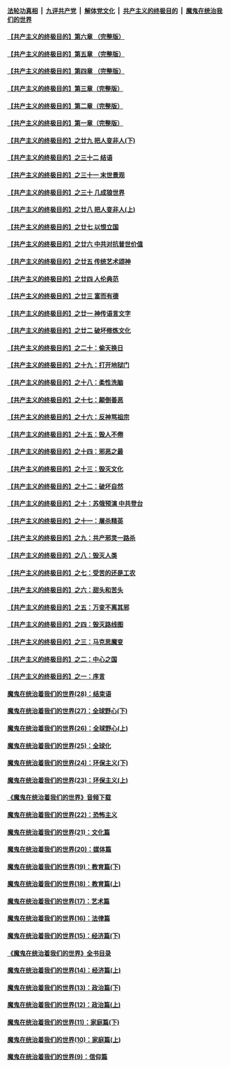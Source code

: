 

####  [法轮功真相](../../../../basic/blob/master/README.md?t=05191801) &nbsp;|&nbsp; [九评共产党](../../../../9ping.md/blob/master/README.md?t=05191801) &nbsp;|&nbsp; [解体党文化](../../../../jtdwh.md/blob/master/README.md?t=05191801)  &nbsp;|&nbsp; [共产主义的终极目的](../../../../gczydzjmd.md/blob/master/README.md?t=05191801) &nbsp;|&nbsp; [魔鬼在统治我们的世界](../../../../mgztzwmdsj.md/blob/master/README.md?t=05191801) 

#### [【共产主义的终极目的】第六章 （完整版）](../pages/nsc422/n11428913.md?t=05191801) 

#### [【共产主义的终极目的】第五章 （完整版）](../pages/nsc422/n11428912.md?t=05191801) 

#### [【共产主义的终极目的】第四章 （完整版）](../pages/nsc422/n11428907.md?t=05191801) 

#### [【共产主义的终极目的】第三章（完整版）](../pages/nsc422/n11428848.md?t=05191801) 

#### [【共产主义的终极目的】第二章（完整版）](../pages/nsc422/n11428831.md?t=05191801) 

#### [【共产主义的终极目的】第一章（完整版）](../pages/nsc422/n11417651.md?t=05191801) 

#### [【共产主义的终极目的】之廿九 把人变非人(下)](../pages/nsc422/n11344140.md?t=05191801) 

#### [【共产主义的终极目的】之三十二 结语](../pages/nsc422/n11360535.md?t=05191801) 

#### [【共产主义的终极目的】之三十一 末世景观](../pages/nsc422/n11351129.md?t=05191801) 

#### [【共产主义的终极目的】之三十 几成狼世界](../pages/nsc422/n11348280.md?t=05191801) 

#### [【共产主义的终极目的】之廿八 把人变非人(上)](../pages/nsc422/n11340492.md?t=05191801) 

#### [【共产主义的终极目的】之廿七 以恨立国](../pages/nsc422/n11336944.md?t=05191801) 

#### [【共产主义的终极目的】之廿六 中共对抗普世价值](../pages/nsc422/n11324785.md?t=05191801) 

#### [【共产主义的终极目的】之廿五 传统艺术颂神](../pages/nsc422/n11296396.md?t=05191801) 

#### [【共产主义的终极目的】之廿四 人伦典范](../pages/nsc422/n11296397.md?t=05191801) 

#### [【共产主义的终极目的】之廿三 富而有德](../pages/nsc422/n11283598.md?t=05191801) 

#### [【共产主义的终极目的】之廿一 神传语言文字](../pages/nsc422/n11263265.md?t=05191801) 

#### [【共产主义的终极目的】之廿二 破坏修炼文化](../pages/nsc422/n11245728.md?t=05191801) 

#### [【共产主义的终极目的】之二十：偷天换日](../pages/nsc422/n11238846.md?t=05191801) 

#### [【共产主义的终极目的】之十九：打开地狱门](../pages/nsc422/n11206376.md?t=05191801) 

#### [【共产主义的终极目的】之十八：柔性洗脑](../pages/nsc422/n11199994.md?t=05191801) 

#### [【共产主义的终极目的】之十七：颠倒善恶](../pages/nsc422/n11179782.md?t=05191801) 

#### [【共产主义的终极目的】之十六：反神骂祖宗](../pages/nsc422/n11166798.md?t=05191801) 

#### [【共产主义的终极目的】之十五：毁人不倦](../pages/nsc422/n11166792.md?t=05191801) 

#### [【共产主义的终极目的】之十四：邪恶之最](../pages/nsc422/n11150249.md?t=05191801) 

#### [【共产主义的终极目的】之十三：毁灭文化](../pages/nsc422/n11135227.md?t=05191801) 

#### [【共产主义的终极目的】之十二：破坏自然](../pages/nsc422/n11135214.md?t=05191801) 

#### [【共产主义的终极目的】之十：苏俄预演 中共登台](../pages/nsc422/n11118424.md?t=05191801) 

#### [【共产主义的终极目的】之十一：屠杀精英](../pages/nsc422/n11118442.md?t=05191801) 

#### [【共产主义的终极目的】之九：共产邪灵一路杀](../pages/nsc422/n11114139.md?t=05191801) 

#### [【共产主义的终极目的】之八：毁灭人类](../pages/nsc422/n11108503.md?t=05191801) 

#### [【共产主义的终极目的】之七：受苦的还是工农](../pages/nsc422/n11101809.md?t=05191801) 

#### [【共产主义的终极目的】之六：甜头和苦头](../pages/nsc422/n11096971.md?t=05191801) 

#### [【共产主义的终极目的】之五：万变不离其邪](../pages/nsc422/n11091285.md?t=05191801) 

#### [【共产主义的终极目的】之四：毁灭路线图](../pages/nsc422/n11086284.md?t=05191801) 

#### [【共产主义的终极目的】之三：马克思魔变](../pages/nsc422/n11061941.md?t=05191801) 

#### [【共产主义的终极目的】之二：中心之国](../pages/nsc422/n11047728.md?t=05191801) 

#### [【共产主义的终极目的】之一：序言](../pages/nsc422/n11086077.md?t=05191801) 

#### [魔鬼在统治着我们的世界(28)：结束语](../pages/nsc422/n10936246.md?t=05191801) 

#### [魔鬼在统治着我们的世界(27)：全球野心(下)](../pages/nsc422/n10928319.md?t=05191801) 

#### [魔鬼在统治着我们的世界(26)：全球野心(上)](../pages/nsc422/n10900318.md?t=05191801) 

#### [魔鬼在统治着我们的世界(25)：全球化](../pages/nsc422/n10788205.md?t=05191801) 

#### [魔鬼在统治着我们的世界(24)：环保主义(下)](../pages/nsc422/n10695307.md?t=05191801) 

#### [魔鬼在统治着我们的世界(23)：环保主义(上)](../pages/nsc422/n10688613.md?t=05191801) 

#### [《魔鬼在统治着我们的世界》音频下载](../pages/nsc422/n10635553.md?t=05191801) 

#### [魔鬼在统治着我们的世界(22)：恐怖主义](../pages/nsc422/n10614727.md?t=05191801) 

#### [魔鬼在统治着我们的世界(21)：文化篇](../pages/nsc422/n10597706.md?t=05191801) 

#### [魔鬼在统治着我们的世界(20)：媒体篇](../pages/nsc422/n10586579.md?t=05191801) 

#### [魔鬼在统治着我们的世界(19)：教育篇(下)](../pages/nsc422/n10564808.md?t=05191801) 

#### [魔鬼在统治着我们的世界(18)：教育篇(上)](../pages/nsc422/n10526970.md?t=05191801) 

#### [魔鬼在统治着我们的世界(17)：艺术篇](../pages/nsc422/n10499093.md?t=05191801) 

#### [魔鬼在统治着我们的世界(16)：法律篇](../pages/nsc422/n10485969.md?t=05191801) 

#### [魔鬼在统治着我们的世界(15)：经济篇(下)](../pages/nsc422/n10469975.md?t=05191801) 

#### [《魔鬼在统治着我们的世界》全书目录](../pages/nsc422/n10464261.md?t=05191801) 

#### [魔鬼在统治着我们的世界(14)：经济篇(上)](../pages/nsc422/n10457370.md?t=05191801) 

#### [魔鬼在统治着我们的世界(13)：政治篇(下)](../pages/nsc422/n10448270.md?t=05191801) 

#### [魔鬼在统治着我们的世界(12)：政治篇(上)](../pages/nsc422/n10444576.md?t=05191801) 

#### [魔鬼在统治着我们的世界(11)：家庭篇(下)](../pages/nsc422/n10440961.md?t=05191801) 

#### [魔鬼在统治着我们的世界(10)：家庭篇(上)](../pages/nsc422/n10435448.md?t=05191801) 

#### [魔鬼在统治着我们的世界(9)：信仰篇](../pages/nsc422/n10432159.md?t=05191801) 


